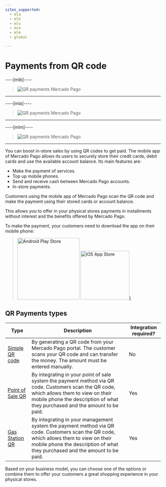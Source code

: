 ```yaml
---
sites_supported:
  - mla
  - mlb
  - mlv
  - mco
  - mlm
  - global

---
```


# Payments from QR code

----[mlb]----

> ![QR payments Mercado Pago](/images/qr.pt.png)
------------
----[mla]----
> ![QR payments Mercado Pago](/images/qr_mla.es.png)
------------
----[mlm]----
> ![QR payments Mercado Pago](/images/qr_mlm.es.png)
------------

You can boost in-store sales by using QR codes to get paid. The mobile app of Mercado Pago allows its users to securely store their credit cards, debit cards and use the available account balance. Its main features are:

- Make the payment of services.
- Top up mobile phones.
- Send and receive cash between Mercado Pago accounts.
- In-store payments.

Customers using the mobile app of Mercado Pago scan the QR code and make the payment using their stored cards or account balance.

This allows you to offer in your physical stores payments in installments without interest and the benefits offered by Mercado Pago.

To make the payment, your customers need to download the app on their mobile phone:

> [<img src="/developers/bundles/images/GooglePlayBadge.es.png" alt="Android Play Store" width="200"/>](https://play.google.com/store/apps/details?id=com.mercadopago.wallet&hl=es_419) [<img src="/developers/bundles/images/AppStoreBadge.es.svg" alt="iOS App Store" width="158"/>)](https://itunes.apple.com/ar/app/mercado-pago/id925436649?mt=8)

## QR Payments types

| Type                                                         | Description                                                  | Integration required? |
| ------------------------------------------------------------ | ------------------------------------------------------------ | --------------------- |
| [Simple QR code](https://www.mercadopago.com.ar/developers/en/guides/instore-payments/qr-payments/qr-static) | By generating a QR code from your Mercado Pago portal. The customer scans your QR code and can transfer the money. The amount must be entered manually. | No                    |
| [Point of Sale QR](https://www.mercadopago.com.ar/developers/en/guides/instore-payments/qr-payments/qr-pos) | By integrating in your point of sale system the payment method via QR code. Customers scan the QR code, which allows them to view on their mobile phone the description of what they purchased and the amount to be paid. | Yes                   |
| [Gas Station QR](https://www.mercadopago.com.ar/developers/en/guides/instore-payments/qr-payments/qr-gas-station) | By integrating in your management system the payment method via QR code. Customers scan the QR code, which allows them to view on their mobile phone the description of what they purchased and the amount to be paid. | Yes                   |

Based on your business model, you can choose one of the options or combine them to offer your customers a great shopping experience in your physical stores.